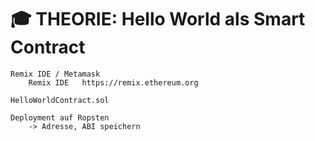 # :mortar_board: THEORIE: Hello World als Smart Contract

	Remix IDE / Metamask
		Remix IDE	https://remix.ethereum.org

	HelloWorldContract.sol

	Deployment auf Ropsten
		-> Adresse, ABI speichern

